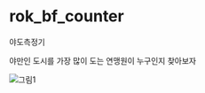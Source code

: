 # rok_bf_counter
야도측정기  
  
야만인 도시를 가장 많이 도는 연맹원이 누구인지 찾아보자

![그림1](https://user-images.githubusercontent.com/83558282/230801466-ec941c11-34c0-451f-b915-ccb84acb679b.png)
